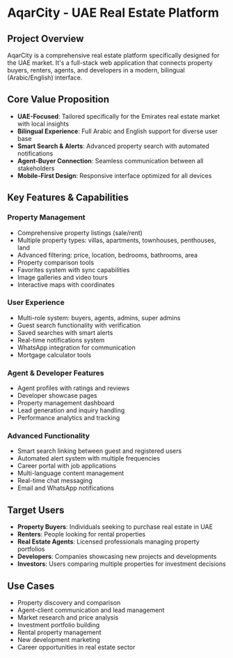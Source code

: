 # AqarCity - UAE Real Estate Platform

## Project Overview
AqarCity is a comprehensive real estate platform specifically designed for the UAE market. It's a full-stack web application that connects property buyers, renters, agents, and developers in a modern, bilingual (Arabic/English) interface.

## Core Value Proposition
- **UAE-Focused**: Tailored specifically for the Emirates real estate market with local insights
- **Bilingual Experience**: Full Arabic and English support for diverse user base
- **Smart Search & Alerts**: Advanced property search with automated notifications
- **Agent-Buyer Connection**: Seamless communication between all stakeholders
- **Mobile-First Design**: Responsive interface optimized for all devices

## Key Features & Capabilities

### Property Management
- Comprehensive property listings (sale/rent)
- Multiple property types: villas, apartments, townhouses, penthouses, land
- Advanced filtering: price, location, bedrooms, bathrooms, area
- Property comparison tools
- Favorites system with sync capabilities
- Image galleries and video tours
- Interactive maps with coordinates

### User Experience
- Multi-role system: buyers, agents, admins, super admins
- Guest search functionality with verification
- Saved searches with smart alerts
- Real-time notifications system
- WhatsApp integration for communication
- Mortgage calculator tools

### Agent & Developer Features
- Agent profiles with ratings and reviews
- Developer showcase pages
- Property management dashboard
- Lead generation and inquiry handling
- Performance analytics and tracking

### Advanced Functionality
- Smart search linking between guest and registered users
- Automated alert system with multiple frequencies
- Career portal with job applications
- Multi-language content management
- Real-time chat messaging
- Email and WhatsApp notifications

## Target Users
- **Property Buyers**: Individuals seeking to purchase real estate in UAE
- **Renters**: People looking for rental properties
- **Real Estate Agents**: Licensed professionals managing property portfolios
- **Developers**: Companies showcasing new projects and developments
- **Investors**: Users comparing multiple properties for investment decisions

## Use Cases
- Property discovery and comparison
- Agent-client communication and lead management
- Market research and price analysis
- Investment portfolio building
- Rental property management
- New development marketing
- Career opportunities in real estate sector